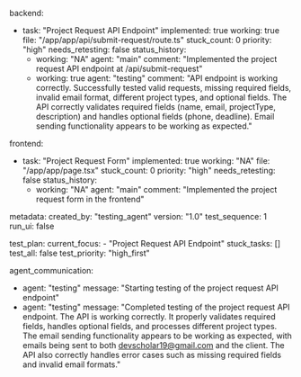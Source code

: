 backend:
  - task: "Project Request API Endpoint"
    implemented: true
    working: true
    file: "/app/app/api/submit-request/route.ts"
    stuck_count: 0
    priority: "high"
    needs_retesting: false
    status_history:
      - working: "NA"
        agent: "main"
        comment: "Implemented the project request API endpoint at /api/submit-request"
      - working: true
        agent: "testing"
        comment: "API endpoint is working correctly. Successfully tested valid requests, missing required fields, invalid email format, different project types, and optional fields. The API correctly validates required fields (name, email, projectType, description) and handles optional fields (phone, deadline). Email sending functionality appears to be working as expected."

frontend:
  - task: "Project Request Form"
    implemented: true
    working: "NA"
    file: "/app/app/page.tsx"
    stuck_count: 0
    priority: "high"
    needs_retesting: false
    status_history:
      - working: "NA"
        agent: "main"
        comment: "Implemented the project request form in the frontend"

metadata:
  created_by: "testing_agent"
  version: "1.0"
  test_sequence: 1
  run_ui: false

test_plan:
  current_focus:
    - "Project Request API Endpoint"
  stuck_tasks: []
  test_all: false
  test_priority: "high_first"

agent_communication:
  - agent: "testing"
    message: "Starting testing of the project request API endpoint"
  - agent: "testing"
    message: "Completed testing of the project request API endpoint. The API is working correctly. It properly validates required fields, handles optional fields, and processes different project types. The email sending functionality appears to be working as expected, with emails being sent to both devscholar19@gmail.com and the client. The API also correctly handles error cases such as missing required fields and invalid email formats."